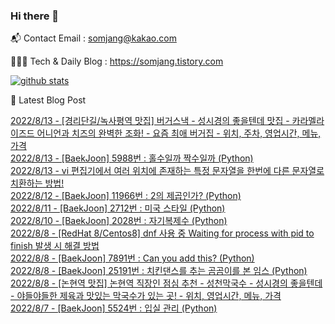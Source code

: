 ### Hi there 👋

📬  Contact Email : somjang@kakao.com

👨🏻‍💻  Tech & Daily Blog : https://somjang.tistory.com

[![github stats](https://github-readme-stats.vercel.app/api?username=SOMJANG&show_icons=true&hide_border=False)](https://somjang.tistory.com)

🤩 Latest Blog Post

[2022/8/13 - [경리단길/녹사평역 맛집] 버거스낵 - 성시경의 좋을텐데 맛집 - 카라멜라이즈드 어니언과 치즈의 완벽한 조화! - 요즘 최애 버거집 - 위치, 주차, 영업시간, 메뉴, 가격](https://somjang.tistory.com/entry/%EA%B2%BD%EB%A6%AC%EB%8B%A8%EA%B8%B8%EB%85%B9%EC%82%AC%ED%8F%89%EC%97%AD-%EB%A7%9B%EC%A7%91-%EB%B2%84%EA%B1%B0%EC%8A%A4%EB%82%B5-%EC%84%B1%EC%8B%9C%EA%B2%BD%EC%9D%98-%EC%A2%8B%EC%9D%84%ED%85%90%EB%8D%B0-%EB%A7%9B%EC%A7%91-%EC%B9%B4%EB%9D%BC%EB%A9%9C%EB%9D%BC%EC%9D%B4%EC%A6%88%EB%93%9C-%EC%96%B4%EB%8B%88%EC%96%B8%EA%B3%BC-%EC%B9%98%EC%A6%88%EC%9D%98-%EC%99%84%EB%B2%BD%ED%95%9C-%EC%A1%B0%ED%99%94-%EC%9A%94%EC%A6%98-%EC%B5%9C%EC%95%A0-%EB%B2%84%EA%B1%B0%EC%A7%91-%EC%9C%84%EC%B9%98-%EC%A3%BC%EC%B0%A8-%EC%98%81%EC%97%85%EC%8B%9C%EA%B0%84-%EB%A9%94%EB%89%B4-%EA%B0%80%EA%B2%A9) <br>
[2022/8/13 - [BaekJoon] 5988번 : 홀수일까 짝수일까 (Python)](https://somjang.tistory.com/entry/BaekJoon-5988%EB%B2%88-%ED%99%80%EC%88%98%EC%9D%BC%EA%B9%8C-%EC%A7%9D%EC%88%98%EC%9D%BC%EA%B9%8C-Python) <br>
[2022/8/13 - vi 편집기에서 여러 위치에 존재하는 특정 문자열을 한번에 다른 문자열로 치환하는 방법!](https://somjang.tistory.com/entry/vi-%ED%8E%B8%EC%A7%91%EA%B8%B0%EC%97%90%EC%84%9C-%ED%8A%B9%EC%A0%95-%EB%AC%B8%EC%9E%90%EC%97%B4%EC%9D%84-%ED%95%9C%EB%B2%88%EC%97%90-%EB%8B%A4%EB%A5%B8-%EB%AC%B8%EC%9E%90%EC%97%B4%EB%A1%9C-%EC%B9%98%ED%99%98%ED%95%98%EB%8A%94-%EB%B0%A9%EB%B2%95) <br>
[2022/8/12 - [BaekJoon] 11966번 : 2의 제곱인가? (Python)](https://somjang.tistory.com/entry/BaekJoon-11966%EB%B2%88-2%EC%9D%98-%EC%A0%9C%EA%B3%B1%EC%9D%B8%EA%B0%80-Python) <br>
[2022/8/11 - [BaekJoon] 2712번 : 미국 스타일 (Python)](https://somjang.tistory.com/entry/BaekJoon-2712%EB%B2%88-%EB%AF%B8%EA%B5%AD-%EC%8A%A4%ED%83%80%EC%9D%BC-Python) <br>
[2022/8/10 - [BaekJoon] 2028번 : 자기복제수 (Python)](https://somjang.tistory.com/entry/BaekJoon-2028%EB%B2%88-%EC%9E%90%EA%B8%B0%EB%B3%B5%EC%A0%9C%EC%88%98-Python) <br>
[2022/8/8 - [RedHat 8/Centos8] dnf 사용 중 Waiting for process with pid to finish 발생 시 해결 방법](https://somjang.tistory.com/entry/dnf-%EC%82%AC%EC%9A%A9-%EC%A4%91-Waiting-for-process-with-pid-to-finish-%EB%B0%9C%EC%83%9D-%EC%8B%9C-%ED%95%B4%EA%B2%B0-%EB%B0%A9%EB%B2%95) <br>
[2022/8/8 - [BaekJoon] 7891번 : Can you add this? (Python)](https://somjang.tistory.com/entry/BaekJoon-7891%EB%B2%88-Can-you-add-this-Python) <br>
[2022/8/8 - [BaekJoon] 25191번 : 치킨댄스를 추는 곰곰이를 본 임스 (Python)](https://somjang.tistory.com/entry/BaekJoon-25191%EB%B2%88-%EC%B9%98%ED%82%A8%EB%8C%84%EC%8A%A4%EB%A5%BC-%EC%B6%94%EB%8A%94-%EA%B3%B0%EA%B3%B0%EC%9D%B4%EB%A5%BC-%EB%B3%B8-%EC%9E%84%EC%8A%A4-Python) <br>
[2022/8/8 - [논현역 맛집] 논현역 직장인 점심 추천 - 성천막국수 - 성시경의 좋을텐데 - 야들야들한 제육과 맛있는 막국수가 있는 곳! - 위치, 영업시간, 메뉴, 가격](https://somjang.tistory.com/entry/%EB%85%BC%ED%98%84%EC%97%AD-%EB%A7%9B%EC%A7%91-%EB%85%BC%ED%98%84%EC%97%AD-%EC%A7%81%EC%9E%A5%EC%9D%B8-%EC%A0%90%EC%8B%AC-%EC%B6%94%EC%B2%9C-%EC%84%B1%EC%B2%9C%EB%A7%89%EA%B5%AD%EC%88%98-%EC%84%B1%EC%8B%9C%EA%B2%BD%EC%9D%98-%EC%A2%8B%EC%9D%84%ED%85%90%EB%8D%B0-%EC%95%BC%EB%93%A4%EC%95%BC%EB%93%A4%ED%95%9C-%EC%A0%9C%EC%9C%A1%EA%B3%BC-%EB%A7%9B%EC%9E%88%EB%8A%94-%EB%A7%89%EA%B5%AD%EC%88%98%EA%B0%80-%EC%9E%88%EB%8A%94-%EA%B3%B3-%EC%9C%84%EC%B9%98-%EC%98%81%EC%97%85%EC%8B%9C%EA%B0%84-%EB%A9%94%EB%89%B4-%EA%B0%80%EA%B2%A9) <br>
[2022/8/7 - [BaekJoon] 5524번 : 입실 관리 (Python)](https://somjang.tistory.com/entry/BaekJoon-5524%EB%B2%88-%EC%9E%85%EC%8B%A4-%EA%B4%80%EB%A6%AC-Python) <br>

